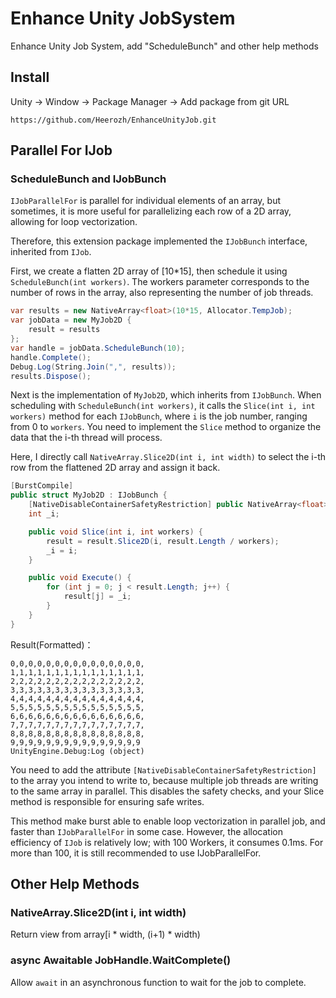 # Enhance Unity JobSystem
Enhance Unity Job System, add "ScheduleBunch" and other help methods

## Install

Unity -> Window -> Package Manager -> Add package from git URL

```
https://github.com/Heerozh/EnhanceUnityJob.git
```

## Parallel For IJob

### ScheduleBunch and IJobBunch

`IJobParallelFor` is parallel for individual elements of an array, 
but sometimes, 
it is more useful for parallelizing each row of a 2D array, 
allowing for loop vectorization.

Therefore, 
this extension package implemented the `IJobBunch` interface,
inherited from `IJob`.

First, we create a flatten 2D array of [10*15], 
then schedule it using `ScheduleBunch(int workers)`. 
The workers parameter corresponds to the number of rows in the array, 
also representing the number of job threads.

```csharp
var results = new NativeArray<float>(10*15, Allocator.TempJob);
var jobData = new MyJob2D {
    result = results
};
var handle = jobData.ScheduleBunch(10);
handle.Complete();
Debug.Log(String.Join(",", results));
results.Dispose();
```

Next is the implementation of `MyJob2D`, 
which inherits from `IJobBunch`. 
When scheduling with `ScheduleBunch(int workers)`, 
it calls the `Slice(int i, int workers)` method for each `IJobBunch`, 
where `i` is the job number, ranging from 0 to `workers`. 
You need to implement the `Slice` method to organize the data that the i-th thread 
will process.

Here, I directly call `NativeArray.Slice2D(int i, int width)` to select the i-th row 
from the flattened 2D array and assign it back.

```csharp
[BurstCompile]
public struct MyJob2D : IJobBunch {
    [NativeDisableContainerSafetyRestriction] public NativeArray<float> result;
    int _i;

    public void Slice(int i, int workers) {
        result = result.Slice2D(i, result.Length / workers);
        _i = i;
    }

    public void Execute() {
        for (int j = 0; j < result.Length; j++) {
            result[j] = _i;
        }
    }
}
```

Result(Formatted)：

```
0,0,0,0,0,0,0,0,0,0,0,0,0,0,0,
1,1,1,1,1,1,1,1,1,1,1,1,1,1,1,
2,2,2,2,2,2,2,2,2,2,2,2,2,2,2,
3,3,3,3,3,3,3,3,3,3,3,3,3,3,3,
4,4,4,4,4,4,4,4,4,4,4,4,4,4,4,
5,5,5,5,5,5,5,5,5,5,5,5,5,5,5,
6,6,6,6,6,6,6,6,6,6,6,6,6,6,6,
7,7,7,7,7,7,7,7,7,7,7,7,7,7,7,
8,8,8,8,8,8,8,8,8,8,8,8,8,8,8,
9,9,9,9,9,9,9,9,9,9,9,9,9,9,9
UnityEngine.Debug:Log (object)
```

You need to add the attribute `[NativeDisableContainerSafetyRestriction]`
to the array you intend to write to, 
because multiple job threads are writing to the same array in parallel. 
This disables the safety checks, 
and your Slice method is responsible for ensuring safe writes.

This method make burst able to enable loop vectorization in parallel job, 
and faster than `IJobParallelFor` in some case.
However, the allocation efficiency of `IJob` is relatively low; 
with 100 Workers, it consumes 0.1ms. For more than 100, 
it is still recommended to use IJobParallelFor.

## Other Help Methods
### NativeArray.Slice2D(int i, int width)

Return view from array[i * width, (i+1) * width)

### async Awaitable JobHandle.WaitComplete()

Allow `await` in an asynchronous function to wait for the job to complete.
